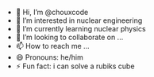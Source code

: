 - 👋 Hi, I’m @chouxcode
- 👀 I’m interested in nuclear engineering
- 🌱 I’m currently learning nuclear physics
- 💞️ I’m looking to collaborate on ...
- 📫 How to reach me ...
- 😄 Pronouns: he/him
- ⚡ Fun fact: i can solve a rubiks cube

<!---
chouxcode/chouxcode is a ✨ special ✨ repository because its `README.md` (this file) appears on your GitHub profile.
You can click the Preview link to take a look at your changes.
--->
